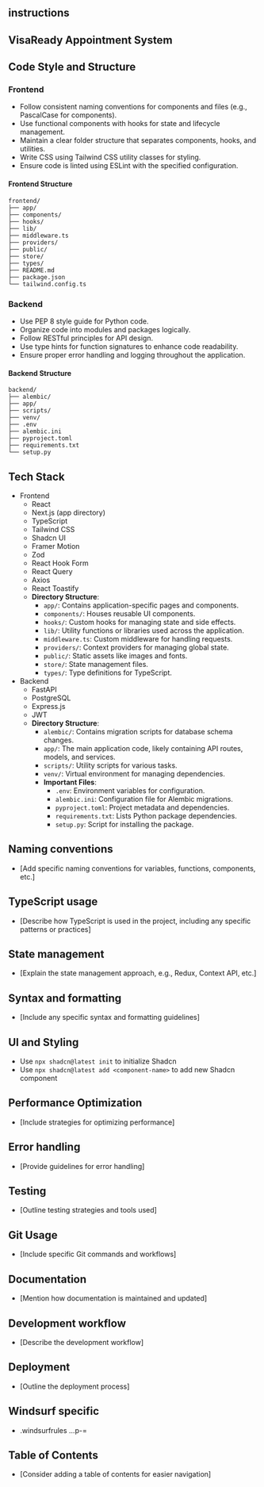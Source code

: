 ## instructions

## VisaReady Appointment System

## Code Style and Structure

### Frontend
- Follow consistent naming conventions for components and files (e.g., PascalCase for components).
- Use functional components with hooks for state and lifecycle management.
- Maintain a clear folder structure that separates components, hooks, and utilities.
- Write CSS using Tailwind CSS utility classes for styling.
- Ensure code is linted using ESLint with the specified configuration.

#### Frontend Structure
```
frontend/
├── app/
├── components/
├── hooks/
├── lib/
├── middleware.ts
├── providers/
├── public/
├── store/
├── types/
├── README.md
├── package.json
└── tailwind.config.ts
```

### Backend
- Use PEP 8 style guide for Python code.
- Organize code into modules and packages logically.
- Follow RESTful principles for API design.
- Use type hints for function signatures to enhance code readability.
- Ensure proper error handling and logging throughout the application.

#### Backend Structure
```
backend/
├── alembic/
├── app/
├── scripts/
├── venv/
├── .env
├── alembic.ini
├── pyproject.toml
├── requirements.txt
└── setup.py
```

## Tech Stack
 - Frontend
   - React
   - Next.js (app directory)
   - TypeScript
   - Tailwind CSS
   - Shadcn UI
   - Framer Motion
   - Zod
   - React Hook Form
   - React Query
   - Axios
   - React Toastify
   - **Directory Structure**:
     - `app/`: Contains application-specific pages and components.
     - `components/`: Houses reusable UI components.
     - `hooks/`: Custom hooks for managing state and side effects.
     - `lib/`: Utility functions or libraries used across the application.
     - `middleware.ts`: Custom middleware for handling requests.
     - `providers/`: Context providers for managing global state.
     - `public/`: Static assets like images and fonts.
     - `store/`: State management files.
     - `types/`: Type definitions for TypeScript.
 - Backend
   - FastAPI
   - PostgreSQL
   - Express.js
   - JWT
   - **Directory Structure**:
     - `alembic/`: Contains migration scripts for database schema changes.
     - `app/`: The main application code, likely containing API routes, models, and services.
     - `scripts/`: Utility scripts for various tasks.
     - `venv/`: Virtual environment for managing dependencies.
     - **Important Files**:
       - `.env`: Environment variables for configuration.
       - `alembic.ini`: Configuration file for Alembic migrations.
       - `pyproject.toml`: Project metadata and dependencies.
       - `requirements.txt`: Lists Python package dependencies.
       - `setup.py`: Script for installing the package.

## Naming conventions
- [Add specific naming conventions for variables, functions, components, etc.]

## TypeScript usage
- [Describe how TypeScript is used in the project, including any specific patterns or practices]

## State management
- [Explain the state management approach, e.g., Redux, Context API, etc.]

## Syntax and formatting
- [Include any specific syntax and formatting guidelines]

## UI and Styling
- Use `npx shadcn@latest init` to initialize Shadcn
- Use `npx shadcn@latest add <component-name>` to add new Shadcn component

## Performance Optimization
- [Include strategies for optimizing performance]

## Error handling
- [Provide guidelines for error handling]

## Testing
- [Outline testing strategies and tools used]

## Git Usage
- [Include specific Git commands and workflows]

## Documentation
- [Mention how documentation is maintained and updated]

## Development workflow
- [Describe the development workflow]

## Deployment
- [Outline the deployment process]

## Windsurf specific
- .windsurfrules ...p-= 

## Table of Contents
- [Consider adding a table of contents for easier navigation]
